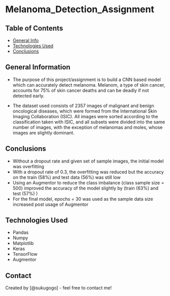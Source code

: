 # Melanoma_Detection_Assignment


## Table of Contents
* [General Info](#general-information)
* [Technologies Used](#technologies-used)
* [Conclusions](#conclusions)

## General Information
- The purpose of this project/assignment is to build a CNN based model which can accurately detect melanoma. Melanom, a type of skin cancer, accounts for 75% of skin cancer deaths and can be deadly if not detected early. 

- The dataset used consists of 2357 images of malignant and benign oncological diseases, which were formed from the International Skin Imaging Collaboration (ISIC). All images were sorted according to the classification taken with ISIC, and all subsets were divided into the same number of images, with the exception of melanomas and moles, whose images are slightly dominant.

## Conclusions
- Without a dropout rate and given set of sample images, the initial model was overfitting
- With a dropout rate of 0.3, the overfitting was reduced but the accuracy on the train (58%) and test data (56%) was still low
- Using an Augmentor to reduce the class imbalance (class sample size = 500) improved the accuracy of the model slightly by  (train (63%) and test (57%) )
- For the final model, epochs = 30 was used as the sample data size increased post usage of Augmentor


## Technologies Used
- Pandas
- Numpy
- Matplotlib
- Keras
- TensorFlow
- Augmentor


## Contact
Created by [@sukugogo] - feel free to contact me!
